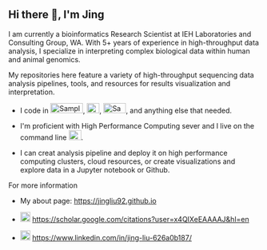 ## Hi there 👋, I'm Jing

I am currently a bioinformatics Research Scientist at IEH Laboratories and Consulting Group, WA. With 5+ years of experience in high-throughput data analysis, I specialize in interpreting complex biological data within human and animal genomics. 

My repositories here feature a variety of high-throughput sequencing data analysis pipelines, tools, and resources for results visualization and interpretation.

- I code in <img src="https://groverj3.github.io/images/Python-Logo.png" alt="Sample Image" width="65" height="20">, <img src="https://groverj3.github.io/images/Rlogo.png" alt="Sample Image" width="25" height="20">, <img src="https://groverj3.github.io/images/BASH_logo-transparent-bg-color.png" alt="Sample Image" width="45" height="20">, and anything else that needed.

- I'm proficient with High Performance Computing sever and I live on the command line <img src="https://encrypted-tbn0.gstatic.com/images?q=tbn:ANd9GcTgRDDIHlAzTJaQZfqrcAk1XC3c5JS35S8p9Q&s" alt="Sample Image" width="25" height="20">.

- I can creat analysis pipeline and deploy it on high performance computing clusters, cloud resources, or create visualizations and explore data in a Jupyter notebook or Github.

For more information

* My about page: https://jingliu92.github.io

* <img width="20" height="20" alt="image" src="https://github.com/user-attachments/assets/15e0a374-d025-4e67-b4b4-bee07938ac31" /> https://scholar.google.com/citations?user=x4QIXeEAAAAJ&hl=en

* <img src="https://upload.wikimedia.org/wikipedia/commons/thumb/c/ca/LinkedIn_logo_initials.png/640px-LinkedIn_logo_initials.png" alt="Sample Image" width="20" height="20">  https://www.linkedin.com/in/jing-liu-626a0b187/

